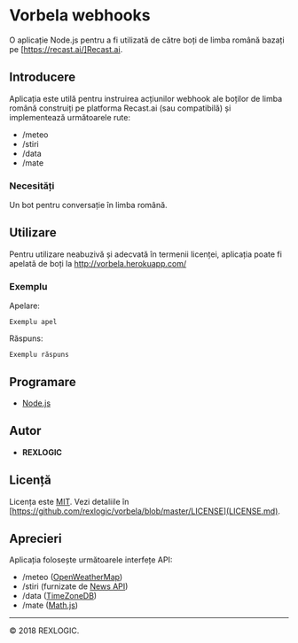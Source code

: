 # Vorbela webhooks

O aplicație Node.js pentru a fi utilizată de către boți de limba română bazați pe [https://recast.ai/]Recast.ai.

## Introducere

Aplicația este utilă pentru instruirea acțiunilor webhook ale boților de limba română construiți pe platforma Recast.ai (sau compatibilă) și implementează următoarele rute:

- /meteo
- /stiri
- /data
- /mate

### Necesități

Un bot pentru conversație în limba română.

## Utilizare

Pentru utilizare neabuzivă și adecvată în termenii licenței, aplicația poate fi apelată de boți la http://vorbela.herokuapp.com/

### Exemplu

Apelare:

```
Exemplu apel
```

Răspuns:

```
Exemplu răspuns
```

## Programare

* [Node.js](https://nodejs.org/en/)

## Autor

* **REXLOGIC**

## Licență

Licența este <a href="https://opensource.org/licenses/MIT">MIT</a>. Vezi detaliile în [https://github.com/rexlogic/vorbela/blob/master/LICENSE](LICENSE.md).

## Aprecieri

Aplicația folosește următoarele interfețe API:

- /meteo (<a href="https://openweathermap.org/">OpenWeatherMap</a>)
- /stiri (furnizate de <a href="https://newsapi.org">News API</a>)
- /data (<a href="https://timezonedb.com/">TimeZoneDB</a>)
- /mate (<a href="http://mathjs.org/">Math.js</a>)
<hr />
© 2018 REXLOGIC. 
<br /><br />

<!--
<a href="https://heroku.com/deploy?template=https://github.com/rexlogic/vremea">
  <img src="https://www.herokucdn.com/deploy/button.svg" alt="Deploy">
</a>
-->


